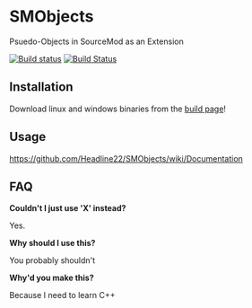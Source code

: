 # SMObjects
Psuedo-Objects in SourceMod as an Extension

[![Build status](https://ci.appveyor.com/api/projects/status/uauod4oikf96sjv7?svg=true)](https://ci.appveyor.com/project/Headline22/smobjects)
[![Build Status](https://travis-ci.org/Headline/SMObjects.svg?branch=master)](https://travis-ci.org/Headline/SMObjects)
## Installation
Download linux and windows binaries from the [build page](http://michaelwflaherty.com/SMObjects/)!

## Usage
https://github.com/Headline22/SMObjects/wiki/Documentation


## FAQ
**Couldn't I just use 'X' instead?**

Yes.

**Why should I use this?**

You probably shouldn't

**Why'd you make this?**

Because I need to learn C++
